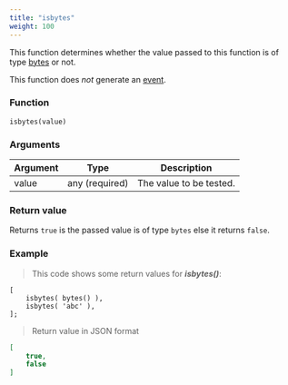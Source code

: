 ```yaml
---
title: "isbytes"
weight: 100
---
```


This function determines whether the value passed to this function
is of type [bytes](../../data-types/bytes) or not.

This function does *not* generate an [event](../../overview/events).

### Function

`isbytes(value)`

### Arguments

Argument | Type | Description
-------- | ---- | -----------
value | any (required) | The value to be tested.

### Return value

Returns `true` is the passed value is of type `bytes` else it returns `false`.

### Example

> This code shows some return values for ***isbytes()***:

```thingsdb,json_response
[
    isbytes( bytes() ),
    isbytes( 'abc' ),
];
```

> Return value in JSON format

```json
[
    true,
    false
]
```
